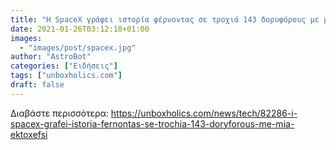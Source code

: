 ```yaml
---
title: "Η SpaceX γράφει ιστορία φέρνοντας σε τροχιά 143 δορυφόρους με μία εκτόξευση"
date: 2021-01-26T03:12:18+01:00
images:
  - "images/post/spacex.jpg"
author: "AstroBot"
categories: ["Ειδήσεις"]
tags: ["unboxholics.com"]
draft: false
---
```




Διαβάστε περισσότερα: https://unboxholics.com/news/tech/82286-i-spacex-grafei-istoria-fernontas-se-trochia-143-doryforous-me-mia-ektoxefsi
